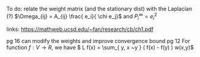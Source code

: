 To do: relate the weight matrix (and the stationary dist) with the Laplacian (?)
$\Omega_{ij} = A_{ij} \frac{ e_i}{ \chi e_j}$ and $P_i^{\infty} = e_i^2$


links:
https://mathweb.ucsd.edu/~fan/research/cb/ch1.pdf

pg 16 can modify the weights and improve convergence bound
pg 12 For function $f: V \rightarrow R$, we have $ L f(x) = \sum_{ y, x ~y } ( f(x) - f(y) ) w(x,y)$
